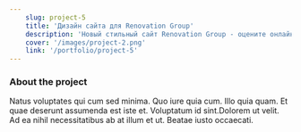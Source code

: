 ```yaml
---
    slug: project-5
    title: 'Дизайн сайта для Renovation Group'
    description: 'Новый стильный сайт Renovation Group - оцените онлайн!'
    cover: '/images/project-2.png'
    link: '/portfolio/project-5'
---
```


### About the project

Natus voluptates qui cum sed minima. Quo iure quia cum. Illo quia quam. Et quae deserunt assumenda est iste et. Voluptatum id sint.Dolorem ut velit. Ad ea nihil necessitatibus ab at illum et ut. Beatae iusto occaecati.
